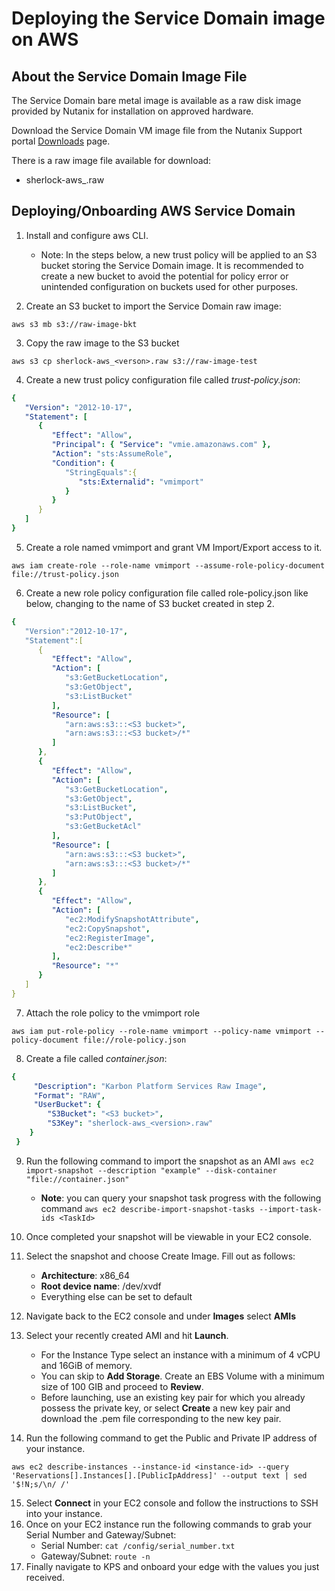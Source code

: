 # Deploying the Service Domain image on AWS

## About the Service Domain Image File

The Service Domain bare metal image is available as a raw disk image provided by Nutanix for installation on approved hardware.

Download the Service Domain VM image file from the Nutanix Support portal [Downloads](https://portal.nutanix.com/page/downloads?product=karbonplatformservices) page.

There is a raw image file available for download:

  * sherlock-aws_<version>.raw

## Deploying/Onboarding AWS Service Domain

1. Install and configure aws CLI.

	* Note: In the steps below, a new trust policy will be applied to an S3 bucket storing the Service Domain image. It is recommended to create a new bucket to avoid the potential for policy error or unintended configuration on buckets used for other purposes. 
2. Create an S3 bucket to import the Service Domain raw image:
```
aws s3 mb s3://raw-image-bkt
```
3. Copy the raw image to the S3 bucket
```
aws s3 cp sherlock-aws_<verson>.raw s3://raw-image-test
```
4. Create a new trust policy configuration file called _trust-policy.json_:
```yaml
{
   "Version": "2012-10-17",
   "Statement": [
      {
         "Effect": "Allow",
         "Principal": { "Service": "vmie.amazonaws.com" },
         "Action": "sts:AssumeRole",
         "Condition": {
            "StringEquals":{
               "sts:Externalid": "vmimport"
            }
         }
      }
   ]
}
```
5. Create a role named vmimport and grant VM Import/Export access to it.
```
aws iam create-role --role-name vmimport --assume-role-policy-document file://trust-policy.json
```
6. Create a new role policy configuration file called role-policy.json like below, changing <S3 bucket> to the name of S3 bucket created in step 2.
```yaml
{
   "Version":"2012-10-17",
   "Statement":[
      {
         "Effect": "Allow",
         "Action": [
            "s3:GetBucketLocation",
            "s3:GetObject",
            "s3:ListBucket" 
         ],
         "Resource": [
            "arn:aws:s3:::<S3 bucket>",
            "arn:aws:s3:::<S3 bucket>/*"
         ]
      },
      {
         "Effect": "Allow",
         "Action": [
            "s3:GetBucketLocation",
            "s3:GetObject",
            "s3:ListBucket",
            "s3:PutObject",
            "s3:GetBucketAcl"
         ],
         "Resource": [
            "arn:aws:s3:::<S3 bucket>",
            "arn:aws:s3:::<S3 bucket>/*"
         ]
      },
      {
         "Effect": "Allow",
         "Action": [
            "ec2:ModifySnapshotAttribute",
            "ec2:CopySnapshot",
            "ec2:RegisterImage",
            "ec2:Describe*"
         ],
         "Resource": "*"
      }
   ]
}
```

7. Attach the role policy to the vmimport role
```
aws iam put-role-policy --role-name vmimport --policy-name vmimport --policy-document file://role-policy.json
```

8. Create a file called _container.json_:
```yaml
{
     "Description": "Karbon Platform Services Raw Image",
     "Format": "RAW",
     "UserBucket": {
        "S3Bucket": "<S3 bucket>",
        "S3Key": "sherlock-aws_<version>.raw"
    }
 }

```
9. Run the following command to import the snapshot as an AMI
`aws ec2 import-snapshot --description "example" --disk-container "file://container.json"`

	* **Note**: you can query your snapshot task progress with the following command
`aws ec2 describe-import-snapshot-tasks --import-task-ids <TaskId>`

10. Once completed your snapshot will be viewable in your EC2 console.
11. Select the snapshot and choose Create Image. Fill out as follows:
	* **Architecture**: x86_64
	* **Root device name**: /dev/xvdf
	* Everything else can be set to default
12. Navigate back to the EC2 console and under **Images** select **AMIs**
13. Select your recently created AMI and hit **Launch**.
	* For the Instance Type select an instance with a minimum of 4 vCPU and 16GiB of memory.
	* You can skip to **Add Storage**. Create an EBS Volume with a minimum size of 100 GIB and proceed to **Review**.
	* Before launching, use an existing key pair for which you already possess the private key, or select **Create** a new key pair and download the .pem file corresponding to the new key pair.
14. Run the following command to get the Public and Private IP address of your instance.
```
aws ec2 describe-instances --instance-id <instance-id> --query 'Reservations[].Instances[].[PublicIpAddress]' --output text | sed '$!N;s/\n/ /'
```
15. Select **Connect** in your EC2 console and follow the instructions to SSH into your instance.
16. Once on your EC2 instance run the following commands to grab your Serial Number and Gateway/Subnet:
	* Serial Number: ```cat /config/serial_number.txt```
	* Gateway/Subnet: ```route -n```
17. Finally navigate to KPS and onboard your edge with the values you just received.